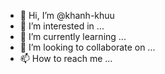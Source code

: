 - 👋 Hi, I’m @khanh-khuu
- 👀 I’m interested in ...
- 🌱 I’m currently learning ...
- 💞️ I’m looking to collaborate on ...
- 📫 How to reach me ...

<!---
khanh-khuu/khanh-khuu is a ✨ special ✨ repository because its `README.md` (this file) appears on your GitHub profile.
You can click the Preview link to take a look at your changes.
--->
